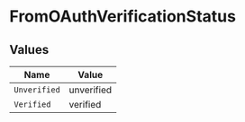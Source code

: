 # FromOAuthVerificationStatus


## Values

| Name         | Value        |
| ------------ | ------------ |
| `Unverified` | unverified   |
| `Verified`   | verified     |